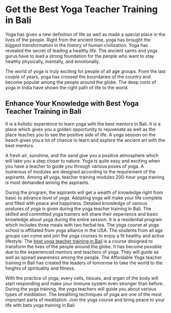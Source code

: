<h1>Get the Best Yoga Teacher Training in Bali</h1>
<p>Yoga has given a new definition of life as well as made a special place in the lives of the people. Right from the ancient time, yoga has brought the biggest transformation in the history of human civilization.  Yoga has revealed the secret of leading a healthy life. The ancient saints and yoga gurus have to lead a strong foundation for the people who want to stay healthy physically, mentally, and emotionally.</p>
<p>The world of yoga is truly exciting for people of all age groups. From the last couple of years, yoga has crossed the boundaries of the country and become popular among the people around the globe. The deep roots of yoga in India have shown the right path of life to the world.</p>
<h2>Enhance Your Knowledge with Best Yoga Teacher Training in Bali</h2>  
<p>It is a holistic experience to learn yoga with the best mentors in Bali. It is a place which gives you a golden opportunity to rejuvenate as well as the place teaches you to see the positive side of life. A yoga session on the beach gives you a lot of chance to learn and explore the ancient art with the best mentors.</p>
<p>A fresh air, sunshine, and the sand give you a positive atmosphere which will take you a step closer to nature. Yoga is quite easy and exciting when you have a teacher to guide you through various poses of yoga. A numerous of modules are designed according to the requirement of the aspirants. Among all yoga, teacher training modules 200-hour yoga training is most demanded among the aspirants.</p> 
<p>During the program, the aspirants will get a wealth of knowledge right from basic to advance level of yoga. Adopting yoga will make your life complete and filled with peace and happiness. Detailed knowledge of various postures of yoga is given during the yoga teacher training in Bali. The skilled and committed yoga trainers will share their experience and basic knowledge about yoga during the entire session. It is a residential program which includes three meals with two herbal tea. The yoga course at yoga school is affiliated from yoga alliance in the USA. The students from all age groups can come and join the yoga courses to enjoy a fit healthy and active lifestyle. The <a href="https://rishikeshvinyasayogaschool.com/best-yoga-teacher-training-bali/">best yoga teacher training in Bali</a> is a course designed to transform the lives of the people around the globe. It has become possible due to the experienced mentors and teachers of yoga. They will guide as well as spread awareness among the people. The Affordable Yoga teacher training in Bali has created the leaders of tomorrow to take the world to the heights of spirituality and fitness.</p>   
<p>With the practice of yoga, every cells, tissues, and organ of the body will start responding and make your immune system even stronger than before. During the yoga training, the yoga teachers will guide you about various types of meditation. The breathing techniques of yoga are one of the most important parts of meditation. Join the yoga course and bring peace to your life with bets yoga training in Bali.</p>
